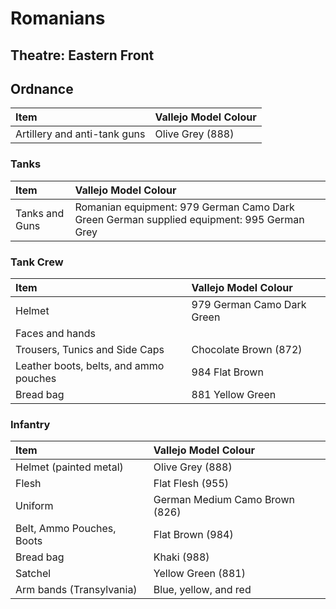 # Romanians
## Theatre: Eastern Front
## Ordnance
| Item | Vallejo Model Colour |
| :---- | :---- |
| Artillery and anti-tank guns | Olive Grey (888) |

### Tanks
| Item | Vallejo Model Colour |
| :---- | :---- |
| Tanks and Guns | Romanian equipment:  979 German Camo Dark Green German supplied equipment:  995 German Grey |

### Tank Crew
| Item | Vallejo Model Colour |
| :---- | :---- |
| Helmet | 979 German Camo Dark Green |
| Faces and hands |  |
| Trousers, Tunics and Side Caps | Chocolate Brown (872) |
| Leather boots, belts, and ammo pouches | 984 Flat Brown |
| Bread bag | 881 Yellow Green |

### Infantry
| Item | Vallejo Model Colour |
| :---- | :---- |
| Helmet (painted metal) | Olive Grey (888) |
| Flesh | Flat Flesh (955) |
| Uniform | German Medium Camo Brown (826) |
| Belt, Ammo Pouches, Boots | Flat Brown (984) |
| Bread bag | Khaki (988) |
| Satchel | Yellow Green (881) |
| Arm bands (Transylvania) | Blue, yellow, and red |